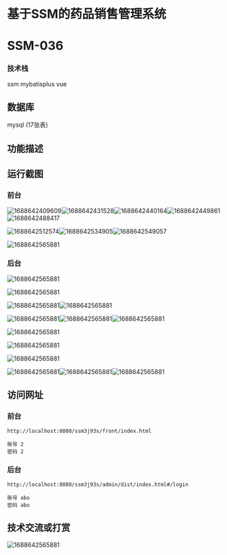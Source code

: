 # 基于SSM的药品销售管理系统

# SSM-036

### 技术栈

ssm mybatisplus vue

## 数据库

mysql (17张表)



## 功能描述



## 运行截图

### 前台

![1688642409609](./images/1.jpg)![1688642431528](./images/2.jpg)![1688642440164](./images/3.jpg)![1688642449861](./images/4.jpg)![1688642488417](./images/5.jpg)

![1688642512574](./images/6.jpg)![1688642534905](./images/7.jpg)![1688642549057](./images/8.jpg)

![1688642565881](./images/9.jpg)

### 后台

![1688642565881](./images/10.jpg)

![1688642565881](./images/11.jpg)

![1688642565881](./images/12.jpg)![1688642565881](./images/13.jpg)

![1688642565881](./images/14.jpg)![1688642565881](./images/15.jpg)![1688642565881](./images/16.jpg)

![1688642565881](./images/17.jpg)

![1688642565881](./images/18.jpg)

![1688642565881](./images/19.jpg)

![1688642565881](./images/20.jpg)![1688642565881](./images/21.jpg)![1688642565881](./images/22.jpg)

## 访问网址

### 前台

```
http://localhost:8080/ssm3j93s/front/index.html

账号 2
密码 2
```

### 后台

```
http://localhost:8080/ssm3j93s/admin/dist/index.html#/login

账号 abo
密码 abo
```



##  技术交流或打赏

![1688642565881](./images/vx.jpg)





